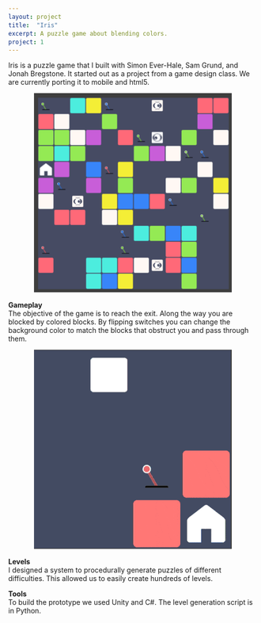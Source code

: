 ```yaml
---
layout: project
title:  "Iris"
excerpt: A puzzle game about blending colors.
project: 1
---
```


Iris is a puzzle game that I built with Simon Ever-Hale, Sam Grund, and Jonah Bregstone. It started out as a project from a game design class. We are currently porting it to mobile and html5.

<p align="center">
	<img src="/iris-screenshot.png" width = "400"> 
</p>  

**Gameplay**  
The objective of the game is to reach the exit. Along the way you are blocked by colored blocks. By flipping switches you can change the background color to match the blocks that obstruct you and pass through them. 

<p align="center">
	<img src="/iris.gif" width = "400"> 
</p>   


**Levels**  
I designed a system to procedurally generate puzzles of different difficulties. This allowed us to easily create hundreds of levels.

**Tools**  
To build the prototype we used Unity and C#. The level generation script is in Python.


